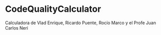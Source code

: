 # CodeQualityCalculator
Calculadora de Vlad Enrique, Ricardo Puente, Rocío Marco y el Profe Juan Carlos Neri

